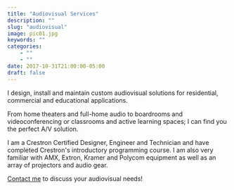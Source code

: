 ```yaml
---
title: "Audiovisual Services"
description: ""
slug: "audiovisual"
image: pic01.jpg
keywords: ""
categories: 
    - ""
    - ""
date: 2017-10-31T21:00:00-05:00
draft: false
---
```


I design, install and maintain custom audiovisual solutions for residential, commercial and educational applications.

From home theaters and full-home audio to boardrooms and videoconferencing or classrooms and active learning spaces; I can find you the perfect A/V solution.

I am a Crestron Certified Designer, Engineer and Technician and have completed Crestron's introductory programming course. I am also very familiar with AMX, Extron, Kramer and Polycom equipment as well as an array of projectors and audio gear.

[Contact me](/#contact) to discuss your audiovisual needs!